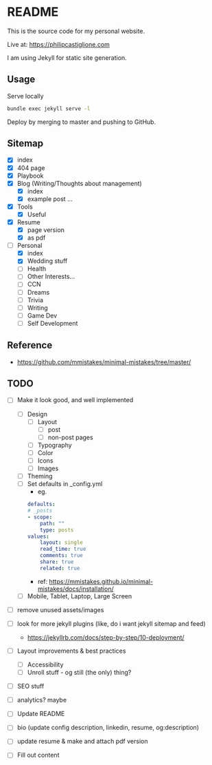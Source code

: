 # README

This is the source code for my personal website.

Live at: https://philipcastiglione.com

I am using Jekyll for static site generation.

## Usage

Serve locally

```sh
bundle exec jekyll serve -l
```

Deploy by merging to master and pushing to GitHub.

## Sitemap

- [x] index
- [x] 404 page
- [x] Playbook
- [x] Blog (Writing/Thoughts about management)
    - [x] index
    - [x] example post ...
- [x] Tools
    - [x] Useful
- [x] Resume
    - [x] page version
    - [x] as pdf
- [ ] Personal
    - [x] index
    - [x] Wedding stuff
    - [ ] Health
    - [ ] Other Interests...
    - [ ] CCN
    - [ ] Dreams
    - [ ] Trivia
    - [ ] Writing
    - [ ] Game Dev
    - [ ] Self Development

## Reference

* https://github.com/mmistakes/minimal-mistakes/tree/master/

## TODO

- [ ] Make it look good, and well implemented
    - [ ] Design
        - [ ] Layout
            - [ ] post
            - [ ] non-post pages
        - [ ] Typography
        - [ ] Color
        - [ ] Icons
        - [ ] Images
    - [ ] Theming
    - [ ] Set defaults in _config.yml
        - eg.
        ```yaml
        defaults:
        # _posts
        - scope:
            path: ""
            type: posts
        values:
            layout: single
            read_time: true
            comments: true
            share: true
            related: true
        ```
        - ref: https://mmistakes.github.io/minimal-mistakes/docs/installation/
    - [ ] Mobile, Tablet, Laptop, Large Screen

- [ ] remove unused assets/images

- [ ] look for more jekyll plugins (like, do i want jekyll sitemap and feed)
    - https://jekyllrb.com/docs/step-by-step/10-deployment/

- [ ] Layout improvements & best practices
    - [ ] Accessibility
    - [ ] Unroll stuff - og still (the only) thing?
- [ ] SEO stuff
- [ ] analytics? maybe

- [ ] Update README

- [ ] bio (update config description, linkedin, resume, og:description)
- [ ] update resume & make and attach pdf version

- [ ] Fill out content
